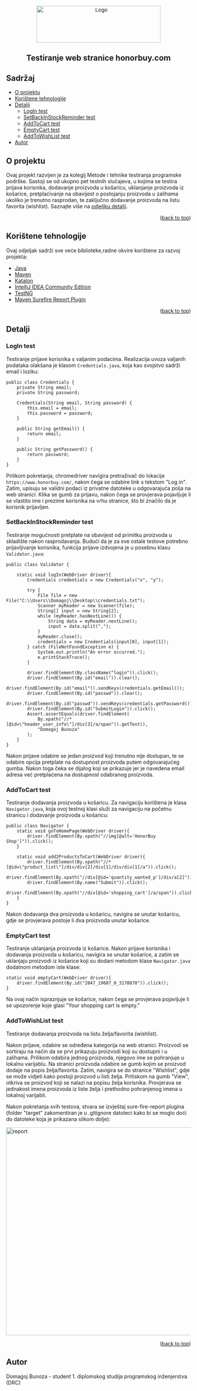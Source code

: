 <div id="top"></div>

<!--  LOGO -->
<br />
<div align="center">
  <a href="https://www.honorbuy.com/">
    <img src="/images/logo.jpg" alt="Logo" width="338" height="100">
  </a>
  <h2 align="center">Testiranje web stranice honorbuy.com</h2>
</div>

<!-- Sadržaj -->
  <h2>Sadržaj</h2>
  <ul>
    <li><a href="#o-projektu">O projektu</a></li>
    <li><a href="#korištene-tehnologije">Korištene tehnologije</a></li>
    <li><a href="#detalji">Detalji</a>
      <ul>
        <li><a href="#LogIn-test">LogIn test</a></li>
        <li><a href="#SetBackInStockReminder-test">SetBackInStockReminder test</a></li>
        <li><a href="#addToCart-test">AddToCart test</a></li>
        <li><a href="#EmptyCart-test">EmptyCart test</a></li>
        <li><a href="#AddToWishList-test">AddToWishList test</a></li>
      </ul>
    </li>
    <li><a href="#autor">Autor</a></li>
  </ul>

<!-- O projektu -->
## O projektu

Ovaj projekt razvijen je za kolegij Metode i tehnike testiranja programske podrške. 
Sastoji se od ukupno pet testnih slučajeva, u kojima se testira prijava korisnika, dodavanje proizvoda u košaricu, uklanjanje proizvoda iz košarice, pretplaćivanje 
na obavijest o postojanju proizvoda u zalihama ukoliko je trenutno rasprodan, te zaključno dodavanje proizvoda na listu favorita (wishlist). 
Saznajte više na [odjeljku detalji](#detalji).

<p align="right">(<a href="#top">back to top</a>)</p>

## Korištene tehnologije

Ovaj odjeljak sadrži sve veće biblioteke,radne okvire korištene za razvoj projekta:

* [Java](https://www.java.com/en/)
* [Maven](https://maven.apache.org/)
* [Katalon](https://www.katalon.com/resources-center/blog/katalon-automation-recorder/)
* [IntelliJ IDEA Community Edition](https://www.jetbrains.com/idea/)
* [TestNG](https://testng.org/doc/)
* [Maven Surefire Report Plugin](https://maven.apache.org/surefire/maven-surefire-report-plugin/)

<p align="right">(<a href="#top">back to top</a>)</p>

<!-- Detalji -->
## Detalji

### LogIn test
Testiranje prijave korisnika s valjanim podacima. Realizacija uvoza valjanih podataka olakšana je klasom `Credentials.java`, koja kao svojstvo sadrži email i loziku:

    public class Credentials {
        private String email;
        private String password;

        Credentials(String email, String password) {
            this.email = email;
            this.password = password;
        }

        public String getEmail() {
            return email;
        }

        public String getPassword() {
            return password;
        }
    }
    
Prilikom pokretanja, chromedriver navigira pretraživač do lokacije `https://www.honorbuy.com/`, nakon čega se odabire link 
s tekstom "Log in". Zatim, upisuju se validni podaci iz privatne datoteke u odgovarajuća polja na web stranici. Klika se gumb za 
prijavu, nakon čega se provjerava pojavljuje li se vlastito ime i prezime korisnika na vrhu stranice, što bi značilo da je korisnik 
prijavljen.
  
### SetBackInStockReminder test
Testiranje mogućnosti pretplate na obavijest od primitku proizvoda u skladište nakon rasprodavanja.
Budući da je za sve ostale testove potrebno prijavljivanje korisnika, funkcija prijave izdvojena je u posebnu klasu `Validator.java`:
    
    public class Validator {

        static void logIn(WebDriver driver){
            Credentials credentials = new Credentials("x", "y");

            try {
                File file = new File("C:\\Users\\Domagoj\\Desktop\\credentials.txt");
                Scanner myReader = new Scanner(file);
                String[] input = new String[2];
                while (myReader.hasNextLine()) {
                    String data = myReader.nextLine();
                    input = data.split(",");
                }
                myReader.close();
                credentials = new Credentials(input[0], input[1]);
            } catch (FileNotFoundException e) {
                System.out.println("An error occurred.");
                e.printStackTrace();
            }

            driver.findElement(By.className("login")).click();
            driver.findElement(By.id("email")).clear();
            driver.findElement(By.id("email")).sendKeys(credentials.getEmail());
            driver.findElement(By.id("passwd")).clear();
            driver.findElement(By.id("passwd")).sendKeys(credentials.getPassword());
            driver.findElement(By.id("SubmitLogin")).click();
            Assert.assertEquals(driver.findElement(
                By.xpath("//*[@id=\"header_user_info\"]/div[3]/a/span")).getText(),
                "Domagoj Bunoza"
            );
        }
    }

Nakon prijave odabire se jedan proizvod koji trenutno nije dostupan, te se odabire opcija pretplate na dostupnost proizvoda putem odgovarajućeg gumba. Nakon toga 
čeka se dijalog koji se prikazuje jer je navedena email adresa već pretplaćena na dostupnost odabranog proizvoda.

### AddToCart test
Testiranje dodavanja proizvoda u košaricu. Za navigaciju korištena je klasa `Navigator.java`, koja ovoj testnoj klasi služi za 
navigaciju na početnu stranicu i dodavanje proizvoda u košaricu:


    public class Navigator {
        static void goToHomePage(WebDriver driver){
            driver.findElement(By.xpath("//img[@alt='HonorBuy Shop']")).click();
        }

        static void add2ProductsToCart(WebDriver driver){
            driver.findElement(By.xpath("//*[@id=\"product_list\"]/div/div[2]/div[1]/div/div[1]/a")).click();
            driver.findElement(By.xpath("//div[@id='quantity_wanted_p']/div/a[2]")).click();
            driver.findElement(By.name("Submit")).click();
            driver.findElement(By.xpath("//div[@id='shopping_cart']/a/span")).click();
        }
    }

Nakon dodavanja dva proizvoda u košaricu, navigira se unutar košaricu, gdje se provjerava postoje li dva proizvoda unutar košarice.


### EmptyCart test
Testiranje uklanjanja proizvoda iz košarice. 
Nakon prijave korisnika i dodavanja proizvoda u košaricu, navigira se unutar košarice, a zatim se uklanjaju proizvodi iz košarice koji su 
dodani metodom klase `Navigator.java` dodatnom metodom iste klase:

    static void emptyCart(WebDriver driver){
        driver.findElement(By.id("2047_19687_0_3178870")).click();
    }

Na ovaj način ispraznjuje se košarice, nakon čega se provjerava pojavljuje li se upozorenje koje glasi "Your shopping cart is empty."


### AddToWishList test
Testiranje dodavanja proizvoda na listu želja/favorita (wishlist).

Nakon prijave, odabire se određena kategorija na web stranici. Proizvodi se sortiraju na način da se prvi prikazuju proizvodi koji su dostupni i u zalihama.
Prilikom odabira jednog proizvoda, njegovo ime se pohranjuje u lokalnu varijablu. Na stranici proizvoda odabire se gumb kojim se proizvod dodaje na popis želja/favorita.
Zatim, navigira se do stranice "Wishlist", gdje se može vidjeti kako postoji proizvod u listi želja. Pritiskom na gumb "View", otkriva se proizvod koji se nalazi
na popisu želja korisnika. Provjerava se jednakost imena proizvoda iz liste želja i prethodno pohranjenog imena u lokalnoj varijabli.

Nakon pokretanja svih testova, stvara se izvještaj sure-fire-report plugina (folder "target" zakomentiran je u .gitignore datoteci kako bi se moglo doći do datoteke koja je prikazana slikom dolje):

<a href="target/surefire-reports/index.html">
    <img src="/images/sure-fire.png" alt="report" width="1242" height="565">
  </a>

<p align="right">(<a href="#top">back to top</a>)</p>

<!-- Autor -->
## Autor

Domagoj Bunoza - student 1. diplomskog studija programskog inženjerstva (DRC)

